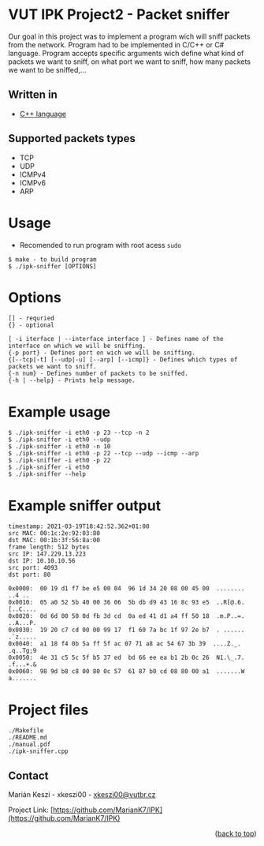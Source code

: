 # VUT IPK Project2 - Packet sniffer

Our goal in this project was to implement a program wich will sniff packets from the network.
Program had to be implemented in C/C++ or C# language. 
Program accepts specific arguments wich define what kind of packets we want to sniff, on what port we want to sniff, how many packets we want to be sniffed,...

## Written in

* [C++ language](https://en.wikipedia.org/wiki/C%2B%2B)

## Supported packets types

- TCP
- UDP
- ICMPv4
- ICMPv6
- ARP

# Usage

- Recomended to run program with root acess `sudo`

```
$ make - to build program
$ ./ipk-sniffer [OPTIONS]
```

# Options

```
[] - requried
{} - optional

[ -i iterface | --interface interface ] - Defines name of the interface on which we will be sniffing.
{-p ­­port} - Defines port on wich we will be sniffing.
{[--tcp|-t] [--udp|-u] [--arp] [--icmp]} - Defines which types of packets we want to sniff.
{-n num} - Defines number of packets to be sniffed.
{-h | --help} - Prints help message.
```

# Example usage

```
$ ./ipk-sniffer -i eth0 -p 23 --tcp -n 2
$ ./ipk-sniffer -i eth0 --udp
$ ./ipk-sniffer -i eth0 -n 10      
$ ./ipk-sniffer -i eth0 -p 22 --tcp --udp --icmp --arp
$ ./ipk-sniffer -i eth0 -p 22
$ ./ipk-sniffer -i eth0
$ ./ipk-sniffer --help
```

# Example sniffer output

```
timestamp: 2021-03-19T18:42:52.362+01:00
src MAC: 00:1c:2e:92:03:80
dst MAC: 00:1b:3f:56:8a:00
frame length: 512 bytes
src IP: 147.229.13.223
dst IP: 10.10.10.56
src port: 4093
dst port: 80

0x0000:  00 19 d1 f7 be e5 00 04  96 1d 34 20 08 00 45 00  ........ ..4 ..
0x0010:  05 a0 52 5b 40 00 36 06  5b db d9 43 16 8c 93 e5  ..R[@.6. [..C....
0x0020:  0d 6d 00 50 0d fb 3d cd  0a ed 41 d1 a4 ff 50 18  .m.P..=. ..A...P.
0x0030:  19 20 c7 cd 00 00 99 17  f1 60 7a bc 1f 97 2e b7  . ...... .`z.....
0x0040:  a1 18 f4 0b 5a ff 5f ac 07 71 a8 ac 54 67 3b 39  ....Z._. .q..Tg;9
0x0050:  4e 31 c5 5c 5f b5 37 ed  bd 66 ee ea b1 2b 0c 26  N1.\_.7. .f...+.&
0x0060:  98 9d b8 c8 00 80 0c 57  61 87 b0 cd 08 80 00 a1  .......W a.......
```

# Project files

```
./Makefile
./README.md
./manual.pdf
./ipk-sniffer.cpp
```

<!-- CONTACT -->
## Contact

Marián Keszi - xkeszi00 - xkeszi00@vutbr.cz

Project Link: [https://github.com/MarianK7/IPK](https://github.com/MarianK7/IPK)

<p align="right">(<a href="#top">back to top</a>)</p>

